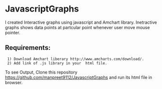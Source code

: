 # JavascriptGraphs
I created  Interactive  graphs using javascript and Amchart library.
Inetractive graphs shows data points at partcular point whenever user move mouse pointer.

Requirements:
-----------------------------
     1) Download Amchart liberary http://www.amcharts.com/download/.
     2) Add link of .js library in your  html file.    
    
To see Output, Clone this repository https://github.com/manpreet9112/JavascriptGraphs and
run its html file in browser.
